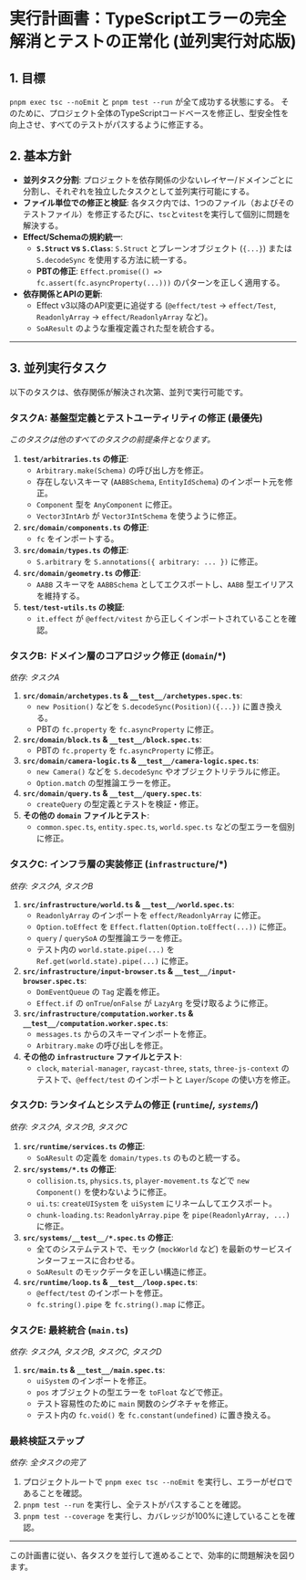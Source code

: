 # 実行計画書：TypeScriptエラーの完全解消とテストの正常化 (並列実行対応版)

## 1. 目標

`pnpm exec tsc --noEmit` と `pnpm test --run` が全て成功する状態にする。
そのために、プロジェクト全体のTypeScriptコードベースを修正し、型安全性を向上させ、すべてのテストがパスするように修正する。

## 2. 基本方針

- **並列タスク分割**: プロジェクトを依存関係の少ないレイヤー/ドメインごとに分割し、それぞれを独立したタスクとして並列実行可能にする。
- **ファイル単位での修正と検証**: 各タスク内では、1つのファイル（およびそのテストファイル）を修正するたびに、`tsc`と`vitest`を実行して個別に問題を解決する。
- **Effect/Schemaの規約統一**:
    - **`S.Struct` vs `S.Class`**: `S.Struct` とプレーンオブジェクト (`{...}`) または `S.decodeSync` を使用する方法に統一する。
    - **PBTの修正**: `Effect.promise(() => fc.assert(fc.asyncProperty(...)))` のパターンを正しく適用する。
- **依存関係とAPIの更新**:
    - Effect v3以降のAPI変更に追従する (`@effect/test` -> `effect/Test`, `ReadonlyArray` -> `effect/ReadonlyArray` など)。
    - `SoAResult` のような重複定義された型を統合する。

---

## 3. 並列実行タスク

以下のタスクは、依存関係が解決され次第、並列で実行可能です。

### タスクA: 基盤型定義とテストユーティリティの修正 (最優先)

*このタスクは他のすべてのタスクの前提条件となります。*

1.  **`test/arbitraries.ts` の修正**:
    - `Arbitrary.make(Schema)` の呼び出し方を修正。
    - 存在しないスキーマ (`AABBSchema`, `EntityIdSchema`) のインポート元を修正。
    - `Component` 型を `AnyComponent` に修正。
    - `Vector3IntArb` が `Vector3IntSchema` を使うように修正。
2.  **`src/domain/components.ts` の修正**:
    - `fc` をインポートする。
3.  **`src/domain/types.ts` の修正**:
    - `S.arbitrary` を `S.annotations({ arbitrary: ... })` に修正。
4.  **`src/domain/geometry.ts` の修正**:
    - `AABB` スキーマを `AABBSchema` としてエクスポートし、`AABB` 型エイリアスを維持する。
5.  **`test/test-utils.ts` の検証**:
    - `it.effect` が `@effect/vitest` から正しくインポートされていることを確認。

### タスクB: ドメイン層のコアロジック修正 (`domain`/*)

*依存: タスクA*

1.  **`src/domain/archetypes.ts` & `__test__/archetypes.spec.ts`**:
    - `new Position()` などを `S.decodeSync(Position)({...})` に置き換える。
    - PBTの `fc.property` を `fc.asyncProperty` に修正。
2.  **`src/domain/block.ts` & `__test__/block.spec.ts`**:
    - PBTの `fc.property` を `fc.asyncProperty` に修正。
3.  **`src/domain/camera-logic.ts` & `__test__/camera-logic.spec.ts`**:
    - `new Camera()` などを `S.decodeSync` やオブジェクトリテラルに修正。
    - `Option.match` の型推論エラーを修正。
4.  **`src/domain/query.ts` & `__test__/query.spec.ts`**:
    - `createQuery` の型定義とテストを検証・修正。
5.  **その他の `domain` ファイルとテスト**:
    - `common.spec.ts`, `entity.spec.ts`, `world.spec.ts` などの型エラーを個別に修正。

### タスクC: インフラ層の実装修正 (`infrastructure`/*)

*依存: タスクA, タスクB*

1.  **`src/infrastructure/world.ts` & `__test__/world.spec.ts`**:
    - `ReadonlyArray` のインポートを `effect/ReadonlyArray` に修正。
    - `Option.toEffect` を `Effect.flatten(Option.toEffect(...))` に修正。
    - `query` / `querySoA` の型推論エラーを修正。
    - テスト内の `world.state.pipe(...)` を `Ref.get(world.state).pipe(...)` に修正。
2.  **`src/infrastructure/input-browser.ts` & `__test__/input-browser.spec.ts`**:
    - `DomEventQueue` の `Tag` 定義を修正。
    - `Effect.if` の `onTrue`/`onFalse` が `LazyArg` を受け取るように修正。
3.  **`src/infrastructure/computation.worker.ts` & `__test__/computation.worker.spec.ts`**:
    - `messages.ts` からのスキーマインポートを修正。
    - `Arbitrary.make` の呼び出しを修正。
4.  **その他の `infrastructure` ファイルとテスト**:
    - `clock`, `material-manager`, `raycast-three`, `stats`, `three-js-context` のテストで、`@effect/test` のインポートと `Layer`/`Scope` の使い方を修正。

### タスクD: ランタイムとシステムの修正 (`runtime`/*, `systems`/*)

*依存: タスクA, タスクB, タスクC*

1.  **`src/runtime/services.ts` の修正**:
    - `SoAResult` の定義を `domain/types.ts` のものと統一する。
2.  **`src/systems/*.ts` の修正**:
    - `collision.ts`, `physics.ts`, `player-movement.ts` などで `new Component()` を使わないように修正。
    - `ui.ts`: `createUISystem` を `uiSystem` にリネームしてエクスポート。
    - `chunk-loading.ts`: `ReadonlyArray.pipe` を `pipe(ReadonlyArray, ...)` に修正。
3.  **`src/systems/__test__/*.spec.ts` の修正**:
    - 全てのシステムテストで、モック (`mockWorld` など) を最新のサービスインターフェースに合わせる。
    - `SoAResult` のモックデータを正しい構造に修正。
4.  **`src/runtime/loop.ts` & `__test__/loop.spec.ts`**:
    - `@effect/test` のインポートを修正。
    - `fc.string().pipe` を `fc.string().map` に修正。

### タスクE: 最終統合 (`main.ts`)

*依存: タスクA, タスクB, タスクC, タスクD*

1.  **`src/main.ts` & `__test__/main.spec.ts`**:
    - `uiSystem` のインポートを修正。
    - `pos` オブジェクトの型エラーを `toFloat` などで修正。
    - テスト容易性のために `main` 関数のシグネチャを修正。
    - テスト内の `fc.void()` を `fc.constant(undefined)` に置き換える。

### 最終検証ステップ

*依存: 全タスクの完了*

1.  プロジェクトルートで `pnpm exec tsc --noEmit` を実行し、エラーがゼロであることを確認。
2.  `pnpm test --run` を実行し、全テストがパスすることを確認。
3.  `pnpm test --coverage` を実行し、カバレッジが100%に達していることを確認。

---
この計画書に従い、各タスクを並行して進めることで、効率的に問題解決を図ります。
